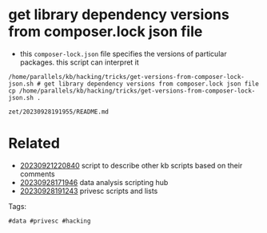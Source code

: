 # get library dependency versions from composer.lock json file

- this `composer-lock.json` file specifies the versions of particular packages. this script can interpret it

```
/home/parallels/kb/hacking/tricks/get-versions-from-composer-lock-json.sh # get library dependency versions from composer.lock json file
cp /home/parallels/kb/hacking/tricks/get-versions-from-composer-lock-json.sh .
```

` zet/20230928191955/README.md `

# Related

- [20230921220840](/zet/20230921220840/README.md) script to describe other kb scripts based on their comments
- [20230928171946](/zet/20230928171946/README.md) data analysis scripting hub
- [20230928191243](/zet/20230928191243/README.md) privesc scripts and lists

Tags:

    #data #privesc #hacking
